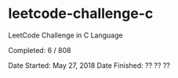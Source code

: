 # leetcode-challenge-c

LeetCode Challenge in C Language

Completed: 6 / 808

Date Started: May 27, 2018
Date Finished: ?? ?? ??